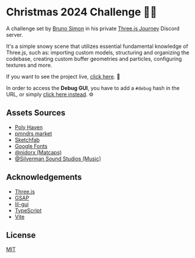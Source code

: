 # Christmas 2024 Challenge 🧑‍🎄

A challenge set by [Bruno Simon](https://github.com/brunosimon) in his private [Three.js Journey](https://threejs-journey.com) Discord server.

It's a simple snowy scene that utilizes essential fundamental knowledge of Three.js, such as: importing custom models, structuring and organizing the codebase, creating custom buffer geometries and particles, configuring textures and more.

If you want to see the project live, [click here](https://mm-christmas-2024.vercel.app). 🚀

In order to access the **Debug GUI**, you have to add a `#debug` hash in the URL, or simply [click here instead](https://mm-christmas-2024.vercel.app#debug). ⚙️

## Assets Sources

- [Poly Haven](https://polyhaven.com/)
- [pmndrs market](https://market.pmnd.rs/)
- [Sketchfab](https://sketchfab.com/feed)
- [Google Fonts](https://fonts.google.com/)
- [@nidorx (Matcaps)](https://github.com/nidorx/matcaps)
- [@Silverman Sound Studios (Music)](https://www.youtube.com/watch?v=wOfkkl9Px3I)

## Acknowledgements

- [Three.js](https://threejs.org/)
- [GSAP](https://gsap.com/)
- [lil-gui](https://lil-gui.georgealways.com/)
- [TypeScript](https://www.typescriptlang.org/)
- [Vite](https://vite.dev/)

## License

[MIT](https://choosealicense.com/licenses/mit/)
